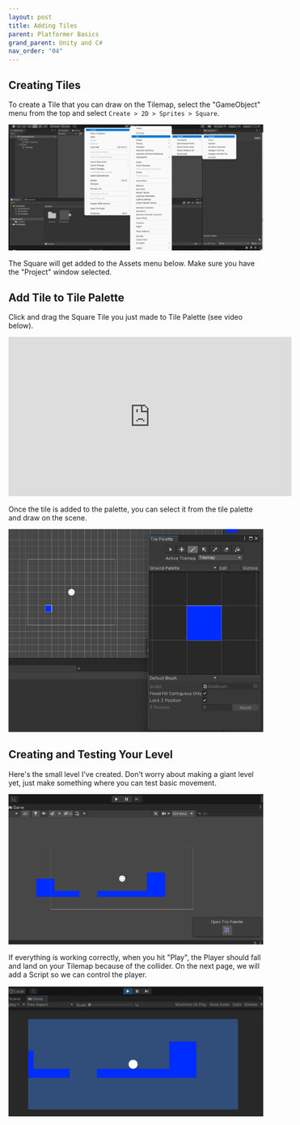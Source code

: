 ```yaml
---
layout: post
title: Adding Tiles
parent: Platformer Basics
grand_parent: Unity and C#
nav_order: "04"
---
```


## Creating Tiles

To create a Tile that you can draw on the Tilemap, select the "GameObject" menu from the top and select `Create > 2D > Sprites > Square`.

![Tiles Create Square](/assets/images/unity/platformer/04/tiles-create-square.png)

The Square will get added to the Assets menu below. Make sure you have the "Project" window selected.

## Add Tile to Tile Palette

Click and drag the Square Tile you just made to Tile Palette (see video below).

<iframe width="560" height="315" src="https://www.youtube.com/embed/67XqDraKfSc" title="YouTube video player" frameborder="0" allow="accelerometer; autoplay; clipboard-write; encrypted-media; gyroscope; picture-in-picture" allowfullscreen></iframe>

Once the tile is added to the palette, you can select it from the tile palette and draw on the scene.

![Tiles Tile Draw](/assets/images/unity/platformer/04/tiles-tile-draw.png)

## Creating and Testing Your Level

Here's the small level I've created. Don't worry about making a giant level yet, just make something where you can test basic movement.

![Tiles Level](/assets/images/unity/platformer/04/tiles-level.png)

If everything is working correctly, when you hit "Play", the Player should fall and land on your Tilemap because of the collider. On the next page, we will add a Script so we can control the player.

![Tiles Level Play](/assets/images/unity/platformer/04/tiles-level-play.png)
